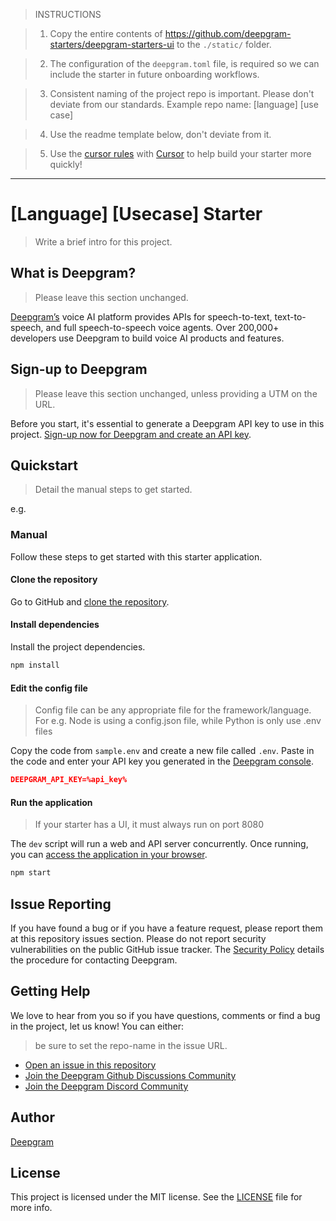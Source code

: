 > INSTRUCTIONS

> 1. Copy the entire contents of https://github.com/deepgram-starters/deepgram-starters-ui to the `./static/` folder.

> 2. The configuration of the `deepgram.toml` file, is required so we can include the starter in future onboarding workflows.

> 3. Consistent naming of the project repo is important. Please don't deviate from our standards. Example repo name: [language] [use case] 

> 4. Use the readme template below, don't deviate from it.

> 5. Use the [cursor rules](./.cursor/rules) with [Cursor](https://www.cursor.com/) to help build your starter more quickly!
---

# [Language] [Usecase] Starter

> Write a brief intro for this project.

## What is Deepgram?
> Please leave this section unchanged.

[Deepgram’s](https://deepgram.com/) voice AI platform provides APIs for speech-to-text, text-to-speech, and full speech-to-speech voice agents. Over 200,000+ developers use Deepgram to build voice AI products and features.

## Sign-up to Deepgram

> Please leave this section unchanged, unless providing a UTM on the URL.

Before you start, it's essential to generate a Deepgram API key to use in this project. [Sign-up now for Deepgram and create an API key](https://console.deepgram.com/signup?jump=keys).

## Quickstart

> Detail the manual steps to get started.

e.g.

### Manual

Follow these steps to get started with this starter application.

#### Clone the repository

Go to GitHub and [clone the repository](https://github.com/deepgram-starters/prerecorded-node-starter).

#### Install dependencies

Install the project dependencies.

```bash
npm install
```

#### Edit the config file

> Config file can be any appropriate file for the framework/language. For e.g.
> Node is using a config.json file, while Python is only use .env files

Copy the code from `sample.env` and create a new file called `.env`. Paste in the code and enter your API key you generated in the [Deepgram console](https://console.deepgram.com/).

```json
DEEPGRAM_API_KEY=%api_key%
```

#### Run the application

> If your starter has a UI, it must always run on port 8080

The `dev` script will run a web and API server concurrently. Once running, you can [access the application in your browser](http://localhost:8080/).

```bash
npm start
```

## Issue Reporting

If you have found a bug or if you have a feature request, please report them at this repository issues section. Please do not report security vulnerabilities on the public GitHub issue tracker. The [Security Policy](./SECURITY.md) details the procedure for contacting Deepgram.

## Getting Help

We love to hear from you so if you have questions, comments or find a bug in the project, let us know! You can either:

> be sure to set the repo-name in the issue URL.

- [Open an issue in this repository](https://github.com/deepgram-starters/{repo-name]/issues/new)
- [Join the Deepgram Github Discussions Community](https://github.com/orgs/deepgram/discussions)
- [Join the Deepgram Discord Community](https://discord.gg/xWRaCDBtW4)

## Author

[Deepgram](https://deepgram.com)

## License

This project is licensed under the MIT license. See the [LICENSE](./LICENSE) file for more info.
